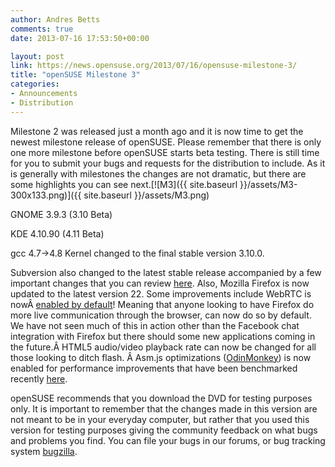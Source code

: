 ```yaml
---
author: Andres Betts
comments: true
date: 2013-07-16 17:53:50+00:00

layout: post
link: https://news.opensuse.org/2013/07/16/opensuse-milestone-3/
title: "openSUSE Milestone 3"
categories:
- Announcements
- Distribution
---
```

Milestone 2 was released just a month ago and it is now time to get the newest milestone release of openSUSE. Please remember that there is only one more milestone before openSUSE starts beta testing. There is still time for you to submit your bugs and requests for the distribution to include. As it is generally with milestones the changes are not dramatic, but there are some highlights you can see next.[![M3]({{ site.baseurl }}/assets/M3-300x133.png)]({{ site.baseurl }}/assets/M3.png)

GNOME 3.9.3 (3.10 Beta)

KDE 4.10.90 (4.11 Beta)

gcc 4.7->4.8 Kernel changed to the final stable version 3.10.0.

Subversion also changed to the latest stable release accompanied by a few important changes that you can review [here](http://subversion.apache.org/docs/release-notes/1.8.html). Also, Mozilla Firefox is now updated to the latest version 22. Some improvements include WebRTC is nowÂ [enabled by default](http://blog.mozilla.org/futurereleases/2013/05/16/firefox-beta-now-includes-webrtc-on-by-default)! Meaning that anyone looking to have Firefox do more live communication through the browser, can now do so by default. We have not seen much of this in action other than the Facebook chat integration with Firefox but there should some new applications coming in the future.Â HTML5 audio/video playback rate can now be changed for all those looking to ditch flash. Â Asm.js optimizations ([OdinMonkey](http://blog.mozilla.org/luke/2013/03/21/asm-js-in-firefox-nightly/)) is now enabled for performance improvements that have been benchmarked recently [here](http://www.tomshardware.com/reviews/chrome-27-firefox-21-opera-next,3534.html).

openSUSE recommends that you download the DVD for testing purposes only. It is important to remember that the changes made in this version are not meant to be in your everyday computer, but rather that you used this version for testing purposes giving the community feedback on what bugs and problems you find. You can file your bugs in our forums, or bug tracking system [bugzilla](https://en.opensuse.org/openSUSE:Submitting_bug_reports).		

